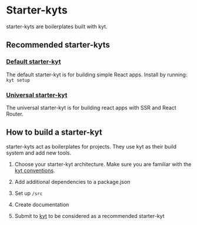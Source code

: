 # Starter-kyts

starter-kyts are boilerplates built with kyt. 

## Recommended starter-kyts

### [Default starter-kyt](https://github.com/nytm/wf-kyt-starter)

The default starter-kyt is for building simple React apps. 
Install by running: `kyt setup`

### [Universal starter-kyt](https://github.com/nytm/wf-kyt-starter-universal) 
The universal starter-kyt is for building react apps with SSR and React Router.

## How to build a starter-kyt
starter-kyts act as boilerplates for projects. They use kyt as their build system and add new tools.

1. Choose your starter-kyt architecture. Make sure you are familiar with the [kyt conventions](/conventions.md).

2. Add additional dependencies to a package.json

3. Set up `/src`

4. Create documentation

5. Submit to [kyt](/issues) to be considered as a recommended starter-kyt

